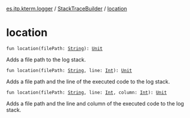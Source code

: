 [es.jtp.kterm.logger](../index.md) / [StackTraceBuilder](index.md) / [location](./location.md)

# location

`fun location(filePath: `[`String`](https://kotlinlang.org/api/latest/jvm/stdlib/kotlin/-string/index.html)`): `[`Unit`](https://kotlinlang.org/api/latest/jvm/stdlib/kotlin/-unit/index.html)

Adds a file path to the log stack.

`fun location(filePath: `[`String`](https://kotlinlang.org/api/latest/jvm/stdlib/kotlin/-string/index.html)`, line: `[`Int`](https://kotlinlang.org/api/latest/jvm/stdlib/kotlin/-int/index.html)`): `[`Unit`](https://kotlinlang.org/api/latest/jvm/stdlib/kotlin/-unit/index.html)

Adds a file path and the line of the executed code to the log stack.

`fun location(filePath: `[`String`](https://kotlinlang.org/api/latest/jvm/stdlib/kotlin/-string/index.html)`, line: `[`Int`](https://kotlinlang.org/api/latest/jvm/stdlib/kotlin/-int/index.html)`, column: `[`Int`](https://kotlinlang.org/api/latest/jvm/stdlib/kotlin/-int/index.html)`): `[`Unit`](https://kotlinlang.org/api/latest/jvm/stdlib/kotlin/-unit/index.html)

Adds a file path and the line and column of the executed code to the log stack.

